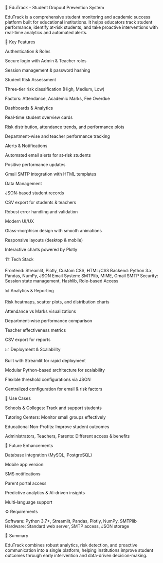 📘 EduTrack - Student  Dropout Prevention  System

EduTrack is a comprehensive student monitoring and academic success platform built for educational institutions. It helps educators track student performance, identify at-risk students, and take proactive interventions with real-time analytics and automated alerts.

🚀 Key Features

Authentication & Roles

Secure login with Admin & Teacher roles

Session management & password hashing

Student Risk Assessment

Three-tier risk classification (High, Medium, Low)

Factors: Attendance, Academic Marks, Fee Overdue

Dashboards & Analytics

Real-time student overview cards

Risk distribution, attendance trends, and performance plots

Department-wise and teacher performance tracking

Alerts & Notifications

Automated email alerts for at-risk students

Positive performance updates

Gmail SMTP integration with HTML templates

Data Management

JSON-based student records

CSV export for students & teachers

Robust error handling and validation

Modern UI/UX

Glass-morphism design with smooth animations

Responsive layouts (desktop & mobile)

Interactive charts powered by Plotly

🏗️ Tech Stack

Frontend: Streamlit, Plotly, Custom CSS, HTML/CSS
Backend: Python 3.x, Pandas, NumPy, JSON
Email System: SMTPlib, MIME, Gmail SMTP
Security: Session state management, Hashlib, Role-based Access

📊 Analytics & Reporting

Risk heatmaps, scatter plots, and distribution charts

Attendance vs Marks visualizations

Department-wise performance comparison

Teacher effectiveness metrics

CSV export for reports

📈 Deployment & Scalability

Built with Streamlit for rapid deployment

Modular Python-based architecture for scalability

Flexible threshold configurations via JSON

Centralized configuration for email & risk factors

🎯 Use Cases

Schools & Colleges: Track and support students

Tutoring Centers: Monitor small groups effectively

Educational Non-Profits: Improve student outcomes

Administrators, Teachers, Parents: Different access & benefits

🔮 Future Enhancements

Database integration (MySQL, PostgreSQL)

Mobile app version

SMS notifications

Parent portal access

Predictive analytics & AI-driven insights

Multi-language support

⚙️ Requirements

Software: Python 3.7+, Streamlit, Pandas, Plotly, NumPy, SMTPlib
Hardware: Standard web server, SMTP access, JSON storage

📌 Summary

EduTrack combines robust analytics, risk detection, and proactive communication into a single platform, helping institutions improve student outcomes through early intervention and data-driven decision-making.
